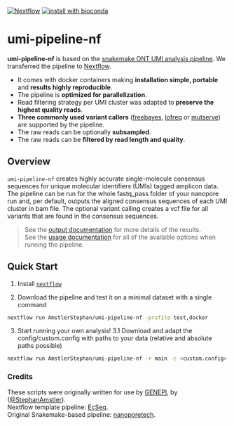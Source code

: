 [![Nextflow](https://img.shields.io/badge/nextflow-20.07.1-brightgreen.svg)](https://www.nextflow.io/)
[![install with bioconda](https://img.shields.io/badge/install%20with-bioconda-brightgreen.svg)](http://bioconda.github.io/)

umi-pipeline-nf
======================

**umi-pipeline-nf** is based on the [snakemake ONT UMI analysis pipeline](https://github.com/nanoporetech/pipeline-umi-amplicon). We transferred the pipeline to [Nextflow](https://www.nextflow.io).  
* It comes with docker containers making **installation simple, portable** and **results highly reproducible**.
* The pipeline is **optimized for parallelization**.
* Read filtering strategy per UMI cluster was adapted to **preserve the highest quality reads**.
* **Three commonly used variant callers** ([freebayes](https://github.com/freebayes/freebayes), [lofreq](http://csb5.github.io/lofreq/) or [mutserve](https://mitoverse.readthedocs.io/mutserve/mutserve/)) are supported by the pipeline.
* The raw reads can be optionally **subsampled**.
* The raw reads can be **filtered by read length and quality**.

## Overview
`umi-pipeline-nf` creates highly accurate single-molecule consensus sequences for unique molecular identifiers (UMIs) tagged amplicon data.  
The pipeline can be run for the whole fastq_pass folder of your nanopore run and, per default, outputs the aligned consensus sequences of each UMI cluster in bam file. The optional variant calling creates a vcf file for all variants that are found in the consensus sequences.


> See the [output documentation](docs/output.md) for more details of the results.  
> See the [usage documentation](docs/usage.md) for all of the available options when running the pipeline.

## Quick Start

1. Install [`nextflow`](https://www.nextflow.io/)

2. Download the pipeline and test it on a minimal dataset with a single command

```bash
nextflow run AmstlerStephan/umi-pipeline-nf -profile test,docker
```

3. Start running your own analysis!
3.1 Download and adapt the config/custom.config with paths to your data (relative and absolute paths possible)

```bash
nextflow run AmstlerStephan/umi-pipeline-nf -r main -c <custom.config> -profile docker 
```


### Credits

These scripts were originally written for use by [GENEPI](https://genepi.i-med.ac.at/), by ([@StephanAmstler](https://github.com/AmstlerStephan)).  
Nextflow template pipeline: [EcSeq](https://github.com/ecSeq).  
Original Snakemake-based pipeline: [nanoporetech](https://github.com/nanoporetech/pipeline-umi-amplicon).
